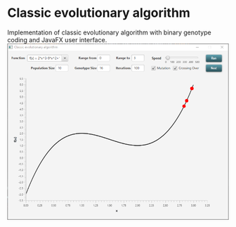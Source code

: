 # Classic evolutionary algorithm
Implementation of classic evolutionary algorithm with binary genotype coding and JavaFX user interface.
![Screenshot](screenshot.PNG)